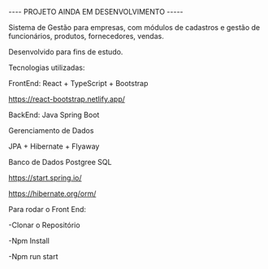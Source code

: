 ---- PROJETO AINDA EM DESENVOLVIMENTO -----

Sistema de Gestão para empresas, com módulos de cadastros e gestão de funcionários, produtos, fornecedores, vendas.

Desenvolvido para fins de estudo.

Tecnologias utilizadas:

FrontEnd: React + TypeScript + Bootstrap

https://react-bootstrap.netlify.app/

BackEnd: Java Spring Boot

Gerenciamento de Dados

JPA + Hibernate + Flyaway

Banco de Dados Postgree SQL

https://start.spring.io/

https://hibernate.org/orm/

Para rodar o Front End:

-Clonar o Repositório

-Npm Install

-Npm run start
